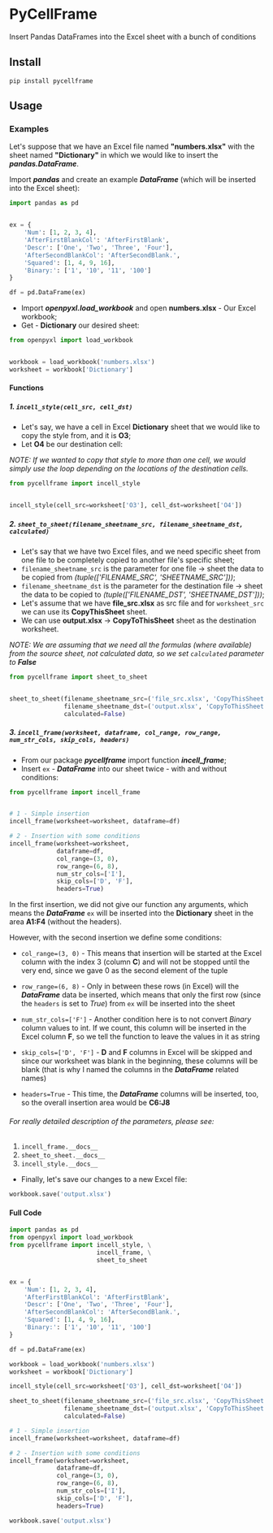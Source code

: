 # PyCellFrame

Insert Pandas DataFrames into the Excel sheet with a bunch of conditions

## Install

`pip install pycellframe`

## Usage

### Examples

Let's suppose that we have an Excel file named **"numbers.xlsx"** with the sheet
named **"Dictionary"** in which we would like to insert the ___pandas.DataFrame___.


Import ___pandas___ and create an example ___DataFrame___ (which will be inserted into the Excel sheet):

```python
import pandas as pd


ex = {
    'Num': [1, 2, 3, 4],
    'AfterFirstBlankCol': 'AfterFirstBlank',
    'Descr': ['One', 'Two', 'Three', 'Four'],
    'AfterSecondBlankCol': 'AfterSecondBlank.',
    'Squared': [1, 4, 9, 16],
    'Binary:': ['1', '10', '11', '100']
}

df = pd.DataFrame(ex)
```

- Import ___openpyxl.load_workbook___ and open **numbers.xlsx** - Our Excel workbook;
- Get - **Dictionary** our desired sheet:

```python
from openpyxl import load_workbook


workbook = load_workbook('numbers.xlsx')
worksheet = workbook['Dictionary']
```
#### Functions

##### 1. `incell_style(cell_src, cell_dst)`

- Let's say, we have a cell in Excel __Dictionary__ sheet that we would like to copy the style from,
and it is __O3__;
- Let __O4__ be our destination cell:

_NOTE: If we wanted to copy that style to more than one cell, we would simply use the loop
depending on the locations of the destination cells._

```python
from pycellframe import incell_style


incell_style(cell_src=worksheet['O3'], cell_dst=worksheet['O4'])
```

##### 2. `sheet_to_sheet(filename_sheetname_src, filename_sheetname_dst, calculated)`

- Let's say that we have two Excel files, and we need specific sheet from one file
to be completely copied to another file's specific sheet;
- `filename_sheetname_src` is the parameter for one file -> sheet the data
to be copied from _(tuple(['FILENAME_SRC', 'SHEETNAME_SRC']))_;
- `filename_sheetname_dst` is the parameter for the destination file -> sheet the data
to be copied to _(tuple(['FILENAME_DST', 'SHEETNAME_DST']))_;
- Let's assume that we have __file_src.xlsx__ as src file and for `worksheet_src` we can
use its __CopyThisSheet__ sheet.
- We can use __output.xlsx__ -> __CopyToThisSheet__ sheet as the destination worksheet.

_NOTE: We are assuming that we need all the formulas (where available) from the source sheet,
not calculated data, so we set `calculated` parameter to __False___

```python
from pycellframe import sheet_to_sheet


sheet_to_sheet(filename_sheetname_src=('file_src.xlsx', 'CopyThisSheet'),
               filename_sheetname_dst=('output.xlsx', 'CopyToThisSheet'),
               calculated=False)
```

##### 3. `incell_frame(worksheet, dataframe, col_range, row_range, num_str_cols, skip_cols, headers)`

- From our package ___pycellframe___ import function ___incell_frame___;
- Insert `ex` - ___DataFrame___ into our sheet twice - with and without conditions:

```python
from pycellframe import incell_frame


# 1 - Simple insertion
incell_frame(worksheet=worksheet, dataframe=df)

# 2 - Insertion with some conditions
incell_frame(worksheet=worksheet,
             dataframe=df,
             col_range=(3, 0),
             row_range=(6, 8),
             num_str_cols=['I'],
             skip_cols=['D', 'F'],
             headers=True)
```

In the first insertion, we did not give our function any arguments, which means the ___DataFrame___
`ex` will be inserted into the __Dictionary__ sheet in the area __A1:F4__ (without the headers).

However, with the second insertion we define some conditions:

- `col_range=(3, 0)` - This means that insertion will be started at the Excel column with the
index 3 (column __C__) and will not be stopped until the very end, since we gave 0 as the
second element of the tuple

- `row_range=(6, 8)` - Only in between these rows (in Excel) will the ___DataFrame___ data be inserted,
which means that only the first row (since the `headers` is set to _True_) from `ex` will be inserted into the sheet

- `num_str_cols=['F']` - Another condition here is to not convert _Binary_ column values to int.
If we count, this column will be inserted in the Excel column __F__, so we tell the function to leave
the values in it as string

- `skip_cols=['D', 'F']` - __D__ and __F__ columns in Excel will be skipped and since our worksheet
was blank in the beginning, these columns will be blank (that is why I named the columns in the
___DataFrame___ related names)

- `headers=True` - This time, the ___DataFrame___ columns will be inserted, too, so the overall
insertion area would be __C6:J8__

###### For really detailed description of the parameters, please see:
1. `incell_frame.__docs__`
2. `sheet_to_sheet.__docs__`
3. `incell_style.__docs__`

- Finally, let's save our changes to a new Excel file:

```python
workbook.save('output.xlsx')
```

#### Full Code

```python
import pandas as pd
from openpyxl import load_workbook
from pycellframe import incell_style, \
                        incell_frame, \
                        sheet_to_sheet


ex = {
    'Num': [1, 2, 3, 4],
    'AfterFirstBlankCol': 'AfterFirstBlank',
    'Descr': ['One', 'Two', 'Three', 'Four'],
    'AfterSecondBlankCol': 'AfterSecondBlank.',
    'Squared': [1, 4, 9, 16],
    'Binary:': ['1', '10', '11', '100']
}

df = pd.DataFrame(ex)

workbook = load_workbook('numbers.xlsx')
worksheet = workbook['Dictionary']

incell_style(cell_src=worksheet['O3'], cell_dst=worksheet['O4'])

sheet_to_sheet(filename_sheetname_src=('file_src.xlsx', 'CopyThisSheet'),
               filename_sheetname_dst=('output.xlsx', 'CopyToThisSheet'),
               calculated=False)

# 1 - Simple insertion
incell_frame(worksheet=worksheet, dataframe=df)

# 2 - Insertion with some conditions
incell_frame(worksheet=worksheet,
             dataframe=df,
             col_range=(3, 0),
             row_range=(6, 8),
             num_str_cols=['I'],
             skip_cols=['D', 'F'],
             headers=True)

workbook.save('output.xlsx')
```
